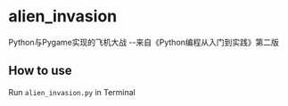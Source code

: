 # alien_invasion
Python与Pygame实现的飞机大战  --来自《Python编程从入门到实践》第二版

## How to use
Run `alien_invasion.py` in Terminal
